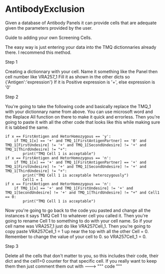 # AntibodyExclusion
Given a database of Antibody Panels it can provide cells that are adequate given the parameters provided by the user.

Guide to adding your own Screening Cells.

The easy way is just entering your data into the TMQ dictionnaries already there. I recommend this method. 

Step 1

Creating a dictionnary with your cell. Name it something like the Panel then cell number like VRA257_1
Fill it as shown in the other dicts so {'Antigen':'expression'} If it is Positive expression is '+', else expression is '0'

Step 2

You're going to take the following code and basically replace the TMQ_1 with your dictionnary name from above. You can use microsoft word and the
Replace All function on there to make it quick and errorless. Then you're going to paste it with all the other code that looks like this while
making sure it is tabbed the same. 

    if x == FirstAntigen and HetorHomozygous == 'y':
        if TMQ_1[x] == '+' and TMQ_1[FirstAntigenPartner] == '0' and TMQ_1[FirstUndesire] != '+' and TMQ_1[SecondUndesire] != '+' and TMQ_1[ThirdUndesire] != "+":
            print("TMQ Cell 1 is acceptable")
    if x == FirstAntigen and HetorHomozygous == 'n':
        if TMQ_1[x] == '+' and TMQ_1[FirstAntigenPartner] == '+' and TMQ_1[FirstUndesire] != '+' and TMQ_1[SecondUndesire] != '+' and TMQ_1[ThirdUndesire] != "+":
            print("TMQ Cell 1 is acceptable heterozygously")
            Cell1 = 1
    if x == FirstAntigen and HetorHomozygous == 'n':
        if TMQ_1[x] == '+' and TMQ_1[FirstUndesire] != '+' and TMQ_1[SecondUndesire] != '+' and TMQ_1[ThirdUndesire] != "+" and Cell1 == 0:
            print("TMQ Cell 1 is acceptable")

Now you're going to go back to the code you pasted and change all the instances it says TMQ Cell 1 to whatever cell you called it. Then you're going
to rename Cell 1 to something to do with your cell name. So if your cell name was VRA257_1 just do like VRA257Cell_1. Then you're going to copy paste
VRA257Cell_1 = 1 up near the top with all the other Cell = 0. Remember to change the value of your cell to 0. so VRA257Cell_1 = 0.

Step 3

Delete all the cells that don't matter to you, so this includes their code, their dict and the cell1=0 counter for that specific cell. 
If you really want to keep them then just comment them out with
--->    """ code """
